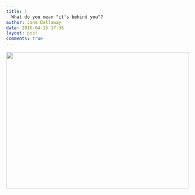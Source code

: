 ```yaml
---
title: |
  What do you mean "it's behind you"?
author: Jane Dallaway
date: 2016-04-16 17:38
layout: post
comments: true
---
```


<div><a href="http://static.skitters.dallaway.com/tp_IMG_7829.JPG"><img src="http://static.skitters.dallaway.com/tp_thumb_IMG_7829.JPG" width="500" height="375"/></a></div>



  

      
